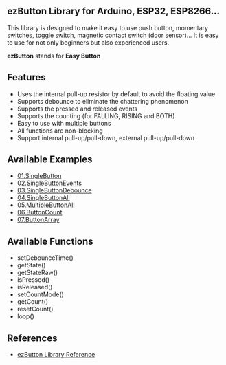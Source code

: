 ## ezButton Library for Arduino, ESP32, ESP8266...
This library is designed to make it easy to use push button, momentary switches, toggle switch, magnetic contact switch (door sensor)..​. It is easy to use for not only beginners but also experienced users.

__ezButton__ stands for __Easy Button__

Features
----------------------------
* Uses the internal pull-up resistor by default to avoid the floating value
* Supports debounce to eliminate the chattering phenomenon
* Supports the pressed and released events
* Supports the counting (for FALLING, RISING and BOTH)
* Easy to use with multiple buttons
* All functions are non-blocking 
* Support internal pull-up/pull-down, external pull-up/pull-down

Available Examples
----------------------------
* [01.SingleButton](https://arduinogetstarted.com/library/button/example/arduino-single-button)
* [02.SingleButtonEvents](https://arduinogetstarted.com/library/button/example/arduino-single-button-events)
* [03.SingleButtonDebounce](https://arduinogetstarted.com/library/button/example/arduino-single-button-debounce)
* [04.SingleButtonAll](https://arduinogetstarted.com/library/button/example/arduino-single-button-all)
* [05.MultipleButtonAll](https://arduinogetstarted.com/library/button/example/arduino-multiple-button-all)
* [06.ButtonCount](https://arduinogetstarted.com/library/button/example/arduino-button-count)
* [07.ButtonArray](https://arduinogetstarted.com/library/button/example/arduino-button-array)


Available Functions
----------------------------
* setDebounceTime()
* getState()
* getStateRaw()
* isPressed()
* isReleased()
* setCountMode()
* getCount()
* resetCount()
* loop()

References
----------------------------
* [ezButton Library Reference](https://arduinogetstarted.com/tutorials/arduino-button-library)
